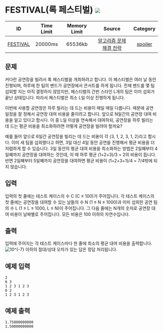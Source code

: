# FESTIVAL(록 페스티벌) ![](https://img.shields.io/badge/-easy-brightgreen)
ID | Time Limit | Memory Limit | Source | Category
:-:|:----------:|:------------:|:------:|:--------:
[FESTIVAL](https://algospot.com/judge/problem/read/FESTIVAL) | 20000ms | 65536kb | [알고리즘 문제 해결 전략](https://algospot.com/judge/problem/list/?source=%EC%95%8C%EA%B3%A0%EB%A6%AC%EC%A6%98%20%EB%AC%B8%EC%A0%9C%20%ED%95%B4%EA%B2%B0%20%EC%A0%84%EB%9E%B5) | [spoiler](https://algospot.com/judge/problem/list/?tag=%EA%B5%AC%ED%98%84)

## 문제
커다란 공연장을 빌려서 록 페스티벌을 개최하려고 합니다. 이 페스티벌은 여러 날 동안 진행되며, 하루에 한 팀의 밴드가 공연장에서 콘서트를 하게 됩니다. 전체 밴드를 몇 팀 섭외할 지는 아직 결정하지 않았지만, 페스티벌의 간판 스타인 L개의 팀은 이미 섭외가 끝난 상태입니다. 따라서 페스티벌은 최소 L일 이상 진행하게 됩니다.

이번에 사용할 공연장은 하루 빌리는 데 드는 비용이 매일 매일 다릅니다. 때문에 공연 일정을 잘 정해서 공연장 대여 비용을 줄이려고 합니다. 앞으로 N일간의 공연장 대여 비용을 알고 있다고 합시다. 이 중 L일 이상을 연속해서 대여하되, 공연장을 하루 빌리는 데 드는 평균 비용을 최소화하려면 어떻게 공연장을 빌려야 할까요?

예를 들어 앞으로 6일간 공연장을 빌리는 데 드는 비용이 각 {3, 1, 2, 3, 1, 2}라고 합시다. 이미 세 팀을 섭외했다고 하면, 3일 대신 4일 동안 공연을 진행해서 평균 비용을 더 저렴하게 할 수 있습니다. 3일 동안의 평균 대여 비용을 최소화하는 방법은 2일째부터 4일째까지 공연장을 대여하는 것인데, 이 때 하루 평균 (1+2+3)/3 = 2의 비용이 듭니다. 반면 2일째부터 5일째까지 공연장을 대여하면 평균 비용이 (1+2+3+1)/4 = 7/4밖에 되지 않습니다.

## 입력
입력의 첫 줄에는 테스트 케이스의 수 C (C ≤ 100)가 주어집니다. 각 테스트 케이스의 첫 줄에는 공연장을 대여할 수 있는 날들의 수 N (1 ≤ N ≤ 1000)과 이미 섭외한 공연 팀의 수 L (1 ≤ L ≤ 1000, L ≤ N)이 주어집니다. 그 다음 줄에는 N개의 숫자로 공연장 대여 비용이 날짜별로 주어집니다. 모든 비용은 100 이하의 자연수입니다.

## 출력
입력에 주어지는 각 테스트 케이스마다 한 줄에 최소의 평균 대여 비용을 출력합니다. ![10^{-7}](https://render.githubusercontent.com/render/math?math=10^{-7}) 이하의 절대/상대 오차가 있는 답은 정답 처리됩니다.

## 예제 입력
```
2
6 3
1 2 3 1 2 3 
6 2 
1 2 3 1 2 3
```

## 예제 출력
```
1.75000000000
1.50000000000
```
